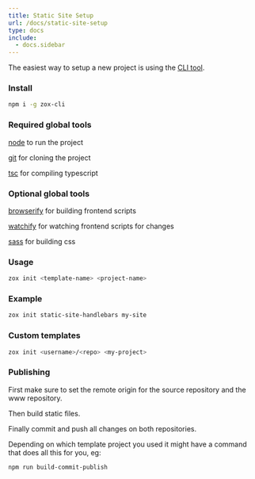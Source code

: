```yaml
---
title: Static Site Setup
url: /docs/static-site-setup
type: docs
include:
  - docs.sidebar
---
```


The easiest way to setup a new project is using the [CLI tool](https://www.npmjs.com/package/zox-cli).

### Install

```bash
npm i -g zox-cli
```

### Required global tools

[node](https://nodejs.org/) to run the project

[git](https://git-scm.com/downloads) for cloning the project

[tsc](https://www.npmjs.com/package/typescript) for compiling typescript

### Optional global tools

[browserify](https://www.npmjs.com/package/browserify) for building frontend scripts

[watchify](https://www.npmjs.com/package/watchify) for watching frontend scripts for changes

[sass](https://www.npmjs.com/package/sass) for building css

### Usage

```bash
zox init <template-name> <project-name>
```

### Example

```bash
zox init static-site-handlebars my-site
```

### Custom templates

```bash
zox init <username>/<repo> <my-project>
```

### Publishing

First make sure to set the remote origin for the source repository and the www repository.

Then build static files.

Finally commit and push all changes on both repositories.

Depending on which template project you used it might have a command that does all this for you, eg:

```bash
npm run build-commit-publish
```
